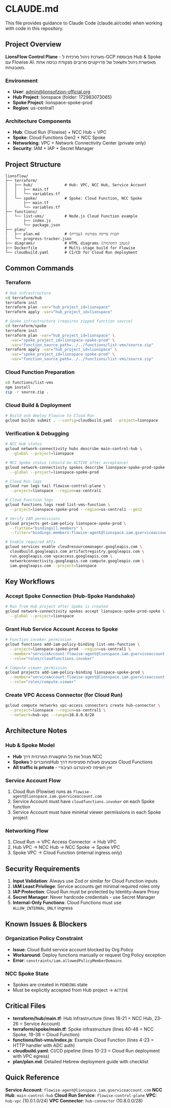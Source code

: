 # CLAUDE.md

This file provides guidance to Claude Code (claude.ai/code) when working with code in this repository.

## Project Overview

**LionsFlow Control Plane** - מערכת ניהול מרכזית ל-GCP מבוססת Hub & Spoke עם Flowise AI. מאפשרת ניהול ותשאול של פרויקטים מרובים מנקודת כניסה אחת מאובטחת.

### Environment
- **User**: admin@lionsofzion-official.org
- **Hub Project**: lionspace (folder: 172983073065)
- **Spoke Project**: lionspace-spoke-prod
- **Region**: us-central1

### Architecture Components
- **Hub**: Cloud Run (Flowise) + NCC Hub + VPC
- **Spoke**: Cloud Functions Gen2 + NCC Spoke
- **Networking**: VPC + Network Connectivity Center (private only)
- **Security**: IAM + IAP + Secret Manager

## Project Structure

```
lionsflow/
├── terraform/
│   ├── hub/              # Hub: VPC, NCC Hub, Service Account
│   │   ├── main.tf
│   │   └── variables.tf
│   └── spoke/            # Spoke: Cloud Function, NCC Spoke
│       ├── main.tf
│       └── variables.tf
├── functions/
│   └── list-vms/         # Node.js Cloud Function example
│       ├── index.js
│       └── package.json
├── plan/
│   ├── plan.md           # תכנית פריסה מפורטת (עברית)
│   └── progress-tracker.json
├── diagrams/             # HTML diagrams (מעקב התקדמות)
├── Dockerfile            # Multi-stage build for Flowise
└── cloudbuild.yaml       # CI/CD for Cloud Run deployment
```

## Common Commands

### Terraform

```bash
# Hub infrastructure
cd terraform/hub
terraform init
terraform plan -var="hub_project_id=lionspace"
terraform apply -var="hub_project_id=lionspace"

# Spoke infrastructure (requires zipped function source)
cd terraform/spoke
terraform init
terraform plan -var="hub_project_id=lionspace" \
  -var="spoke_project_id=lionspace-spoke-prod" \
  -var="function_source_path=../../functions/list-vms/source.zip"
terraform apply -var="hub_project_id=lionspace" \
  -var="spoke_project_id=lionspace-spoke-prod" \
  -var="function_source_path=../../functions/list-vms/source.zip"
```

### Cloud Function Preparation

```bash
cd functions/list-vms
npm install
zip -r source.zip .
```

### Cloud Build & Deployment

```bash
# Build and deploy Flowise to Cloud Run
gcloud builds submit . --config=cloudbuild.yaml --project=lionspace
```

### Verification & Debugging

```bash
# NCC Hub status
gcloud network-connectivity hubs describe main-control-hub \
  --global --project=lionspace

# NCC Spoke status (should be ACTIVE after acceptance)
gcloud network-connectivity spokes describe lionspace-spoke-prod-spoke \
  --global --project=lionspace-spoke-prod

# Cloud Run logs
gcloud run logs tail flowise-control-plane \
  --project=lionspace --region=us-central1

# Cloud Function logs
gcloud functions logs read list-vms-function \
  --project=lionspace-spoke-prod --region=us-central1 --gen2

# Verify IAM permissions
gcloud projects get-iam-policy lionspace-spoke-prod \
  --flatten="bindings[].members" \
  --filter="bindings.members:flowise-agent@lionspace.iam.gserviceaccount.com"

# Enable required APIs
gcloud services enable cloudresourcemanager.googleapis.com \
  cloudbuild.googleapis.com artifactregistry.googleapis.com \
  run.googleapis.com vpcaccess.googleapis.com \
  networkconnectivity.googleapis.com compute.googleapis.com \
  iam.googleapis.com --project=lionspace
```

## Key Workflows

### Accept Spoke Connection (Hub-Spoke Handshake)

```bash
# Run from Hub project after Spoke is created
gcloud network-connectivity spokes accept lionspace-spoke-prod-spoke \
  --global --project=lionspace
```

### Grant Hub Service Account Access to Spoke

```bash
# Function invoker permission
gcloud functions add-iam-policy-binding list-vms-function \
  --project=lionspace-spoke-prod --region=us-central1 \
  --member="serviceAccount:flowise-agent@lionspace.iam.gserviceaccount.com" \
  --role="roles/cloudfunctions.invoker"

# Compute viewer permission
gcloud projects add-iam-policy-binding lionspace-spoke-prod \
  --member="serviceAccount:flowise-agent@lionspace.iam.gserviceaccount.com" \
  --role="roles/compute.viewer"
```

### Create VPC Access Connector (for Cloud Run)

```bash
gcloud compute networks vpc-access connectors create hub-connector \
  --project=lionspace --region=us-central1 \
  --network=hub-vpc --range=10.8.0.0/28
```

## Architecture Notes

### Hub & Spoke Model
- **Hub** מנהל את כל התקשורת המרכזית דרך NCC
- **Spokes** מחוברים לHub ומבצעים פעולות ספציפיות דרך Cloud Functions
- **All traffic is private** - אין חשיפה לאינטרנט הציבורי

### Service Account Flow
1. Cloud Run (Flowise) runs as `flowise-agent@lionspace.iam.gserviceaccount.com`
2. Service Account must have `cloudfunctions.invoker` on each Spoke function
3. Service Account must have minimal viewer permissions in each Spoke project

### Networking Flow
1. Cloud Run → VPC Access Connector → Hub VPC
2. Hub VPC → NCC Hub → NCC Spoke → Spoke VPC
3. Spoke VPC → Cloud Function (internal ingress only)

## Security Requirements

1. **Input Validation**: Always use Zod or similar for Cloud Function inputs
2. **IAM Least Privilege**: Service accounts get minimal required roles only
3. **IAP Protection**: Cloud Run must be protected by Identity-Aware Proxy
4. **Secret Manager**: Never hardcode credentials - use Secret Manager
5. **Internal-Only Functions**: Cloud Functions must use `ALLOW_INTERNAL_ONLY` ingress

## Known Issues & Blockers

### Organization Policy Constraint
- **Issue**: Cloud Build service account blocked by Org Policy
- **Workaround**: Deploy functions manually or request Org Policy exception
- **Error**: `constraints/iam.allowedPolicyMemberDomains`

### NCC Spoke State
- Spokes are created in `PENDING` state
- Must be explicitly accepted from Hub project → `ACTIVE`

## Critical Files

- **terraform/hub/main.tf**: Hub infrastructure (lines 18-21 = NCC Hub, 23-26 = Service Account)
- **terraform/spoke/main.tf**: Spoke infrastructure (lines 40-48 = NCC Spoke, 19-38 = Cloud Function)
- **functions/list-vms/index.js**: Example Cloud Function (lines 4-23 = HTTP handler with ADC auth)
- **cloudbuild.yaml**: CI/CD pipeline (lines 10-23 = Cloud Run deployment with VPC egress)
- **plan/plan.md**: Detailed Hebrew deployment guide with checklist

## Quick Reference

**Service Account**: `flowise-agent@lionspace.iam.gserviceaccount.com`
**NCC Hub**: `main-control-hub`
**Cloud Run Service**: `flowise-control-plane`
**VPC**: `hub-vpc` (10.0.1.0/24)
**VPC Connector**: `hub-connector` (10.8.0.0/28)
